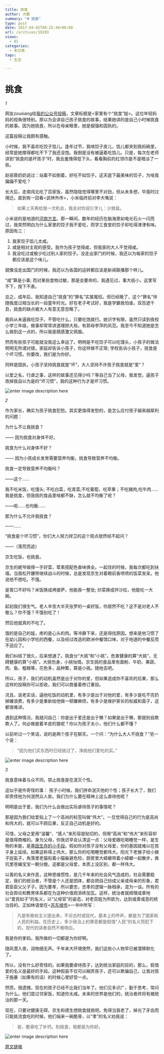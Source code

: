 ```yaml
---
title: 挑食
author: 大鹏
summary: "# 挑食"
type: post
date: 2017-04-02T08:25:49+00:00
url: /archives/19283
views:
  - 81
categories:
  - 未分类
tags:
  - 生活

---
```

# 挑食

_1_

网友zouxiang给[我的公众号投稿][1]，文章标题是<家里有个“挑食”娃>。这位年轻妈妈的视角很特别。原以为会讲自己孩子挑食的故事，结果她讲的是自己小时候挑食的故事。因为她挑食，所以在母亲眼里，她是倔强和固执的。

这篇投稿让我颇有感触。

小时候，我不喜欢吃饺子馅儿。逢年过节，我啃饺子皮儿，馅儿都夹到我妈碗里，经常是她撑得都吃不下了我还没饱。我倒是没有被逼着吃馅儿。只是，每次在老师讲到“挑食的是坏孩子”时，我会羞愧得低下头，看看胸前的红领巾是不是暗淡了一些。

赵丽蓉奶奶说过：站着不如倒着，好吃不如饺子。这天底下最美味的饺子，为啥我偏偏不爱吃？

长大后，走南闯北吃了百家饭，虽然隐隐觉得哪里不对劲，但从未多想，毕竟时过境迁。直到有一回看<武林外传>，小米临终前对李大嘴说：

> 如果上天再给我一次机会，我会对你说仨字儿：少放盐。

小米说的是地道的[河南方言][2]。那一瞬间，数年的经历在脑海里如电光石火一闪而过，我突然明白为什么家里的饺子我不爱吃，而学三食堂的饺子却吃得津津有味。原因有三：

  1. 我家饺子馅儿太咸。
  2. 咸是相对主观的感受。我作为孩子觉得咸，但我家的大人不觉得咸。
  3. 我没吃过或极少吃过别人家的饺子。没走出家门的时候，我还以为每家的饺子都应该是这个味儿。

就像没走出国门的时候，我还以为各国的运转都应该是新闻联播那个样儿。

“咸”算是小事; 而对某些食物过敏，那是会要命的，我遇见过，事大纸小，这里写不下，按下不表。

总之，成年后，我知道自己“挑食”的“罪名”实属冤枉。但已经晚了，这个“罪名”伴随我度过相当长的一段童年时光。好在老子考试好，我是学霸我怕谁，双百遮千丑，挑食的缺点被大人有意无意忽略了。

我妈从未逼我吃饺子。不管吃什么，只要吃饱就行。她识字有限，虽然只读到夜校小学三年级，做事却常常讲道理顾大局，有郭母李萍的风范。我至今不知道她是怎么做到这一点的，所以我是既感激又佩服。

然而有些孩子可能就没我这么幸运了。明明是不吃饺子可以吃馒头，小孩子的做法明明无所谓对错，家庭却告诉小孩子，你这样做不正常; 学校告诉小孩子，挑食是个坏习惯。你要改，我们是为你好。

同样是固执，小孩子坚持挑食就是“坏”，大人坚持不许孩子挑食就是“爱”？

以爱之名，行虐之事，这样的故事还见得少吗？等自己当了父母，我发觉，逼孩子改掉我自以为是的“坏习惯”，我的这种行为才是坏习惯。

![enter image description here][3]

_2_

作为家长，确实为孩子挑食犯愁。其实更值得发愁的，是怎么应付孩子越来越犀利的问题：

为什么不让我挑食？

—— 因为挑食对身体不好。

挑食为什么对身体不好？

—— 因为小孩成长发育需要营养均衡，挑食导致营养不均衡。

挑食一定导致营养不均衡吗？

——这个……

我不吃米饭，吃馒头; 不吃白菜，吃青菜;不吃葡萄，吃苹果；不吃猪肉,吃牛肉……我是挑食，但我挑的食品里啥都不缺，怎么就不均衡了呢？

——呃……也均衡……

那为什么不允许我挑食？

——……

“挑食是个坏习惯”，你们大人努力捍卫的这个观点居然经不起问？

——（落荒而逃）

京生吃饭，也挑食。

京生的姥爷做得一手好菜，荤素搭配色香味俱全。一起住的时候，我每次都吃到扶墙。当我松开腰带继续战斗的时候，总是发现京生对着眼前香喷喷的饭菜发呆。他说他不想吃。不饿。

是胃口不好吗？米饭换成烤披萨，他能吞一整张; 炒菜换成拌沙拉，他能吃一大碗。

起初我们很生气。老人辛苦大半天张罗的一桌好饭，你居然不吃？这不是对老人不敬么？你不饿？不饿别吃了！

然后他就真的不吃了。

饿的是自己的娃，疼的是心头的肉。等冷静下来，还是得找原因。想来是他习惯了在幼儿园和小学吃的西餐，以及经过改造的欧洲中餐馆口味，对于地道的中餐反而不适应了。

我们纠结了很久，后来想通了。挑食分“大挑”和“小挑”。危害健康的算“大挑”，无碍健康的算“小挑”。大挑伤身，小挑怡情。京生挑的食品里有面粉、牛奶、果蔬、肉、鱼、粗粮等，花色多，品种繁，算是小挑。随他去吧。

所以，孩子，我们的动机虽然是出于对你的爱，但如果造成你不喜欢的后果，那么这样的投稿你可以拒收，我们可以商量着修订重投。

况且，说老实话，逼他吃饭的动机里，有多少是出于对他的爱，有多少是吃不完扔掉嫌浪费，有多少是重新给他做一顿嫌麻烦，有多少是维护家长的权威和面子，这都很难讲。

遇到这种情况，我就问自己：你是出于爱还是出于懒？如果是出于懒，那就别自欺欺人了。何必做披着羊皮的狼呢？你以为孩子太小，他们什么都不懂？

以前听过一个笑话，说的是两个孩子在聊天。一个问：“为什么大人不挑食？”另一个说：

> “因为他们买东西时已经挑过了，净挑他们爱吃的买。”

![enter image description here][4]

_3_

挑食意味着与众不同，禁止挑食是在泯灭个性。

这似乎是件奇怪的事： 孩子小时候，我们拼命泯灭他的个性；孩子长大了，我们却责怪他为何泯然众人矣。我们为什么要在精神上这么虐待他呢？

明明是出于爱，我们为什么会做出实际虐待孩子的事情呢？

那是因为我们给爱贴上了一个高尚的标签叫做“伟大”。一旦觉得自己的行为是高尚和伟大的，就可以不顾后果，反正自己动机是好的。

可惜，父母之爱用“温馨”、“感人”来形容是贴切的，但用“高尚”和“伟大”来形容却是值得商榷的。身为父母，你我迟早会认清这一点：父母爱跟吃喝睡觉一样，是生物的本能，是[基因生存的小手段][5]。假如你对孩子没有父母爱，你的基因就难以在孩子身上延续。如果这称得上伟大，那么你的吃喝睡觉都伟大。阳光下老猴子给小猴子捉虱子，角落里老猫衔着小猫躲避危险，厨房里大蟑螂带着小蟑螂一起散步，粪坑里苍蝇宝宝一朝分娩，这都是父母爱，本质上没区别，都一样伟大。

以善的名义来作恶，这种思维惯性，是几千年来的社会风气造成的。社会需要稳定，我们的统治者，不管是个人还是团体，都会把自己扮成父亲或母亲的形象，君君臣臣父父子子。因为要孝，所以要忠，忠孝的逻辑一脉相承，混为一谈。所有的社会舆论和教育体系都在为这种价值观添砖加瓦。这样，统治者就顺理成章地以“爱民如子”的名义，以“父母官”的姿态，对老百姓为所欲为，达到或善或恶的统治目的。正如林语堂在<[苏东坡传][6]>一书中所写：

> 凡是有极权主义提出来，不论古时或现代，基本上的呼声，都是为了国家和人民的利益。在历史上，多少政治上的罪恶都是假借“人民”的名义而犯下的，现代的读者自然不难明白。

我是你的爹妈，我所做的一切都是为你好啊。

随风潜入夜，润物细无声。千年来大环境使然，我们这些小人物早已被潜移默化了。

所以，没有什么好奇怪的。如果我要虐待孩子，达到统治家庭的目的，那么，假借爱的名义是最好的手段。这种假装不仅可以糊弄孩子，还可以欺骗自己，让我对孩子施暴（如果有的话）的时候心里好受一点。

然而，很遗憾，现在的孩子已经不比我们当年了。他们见多识广，勤于思考，常问为什么。他们尝过邻家饭，知道你太咸。未来的世界是他们的，统治者终将有被统治的那一天。

现在，只要对健康无碍，京生和德生想挑食就挑吧。免得当我老了，掉光了牙齿而只能挑流食吃的时候，他们端来一碗脆骨，以“孝”的名义劝我说：

> 爸，脆骨吃了补钙。别挑食，我都是为你好。

![enter image description here][7]

 [1]: http://pzhao.org/archives/19276
 [2]: http://pzhao.org/archives/17510
 [3]: http://www.slate.com/content/dam/slate/articles/double_x/the_kids/2012/12/121218_KIDS_PickyEaters_border.jpg.CROP.original-original.jpg
 [4]: http://wholesometummiesblog.com/wp-content/uploads/2014/09/Picky-Eater.jpg
 [5]: http://pzhao.org/archives/19023
 [6]: http://pzhao.org/archives/17477
 [7]: https://i0.wp.com/www.lancescurv.com/wp-content/uploads/2013/04/Toothless-Old-Man-e1364888400419.jpg?resize=525,353

[原文链接](http://dapengde.com/archives/19283)

